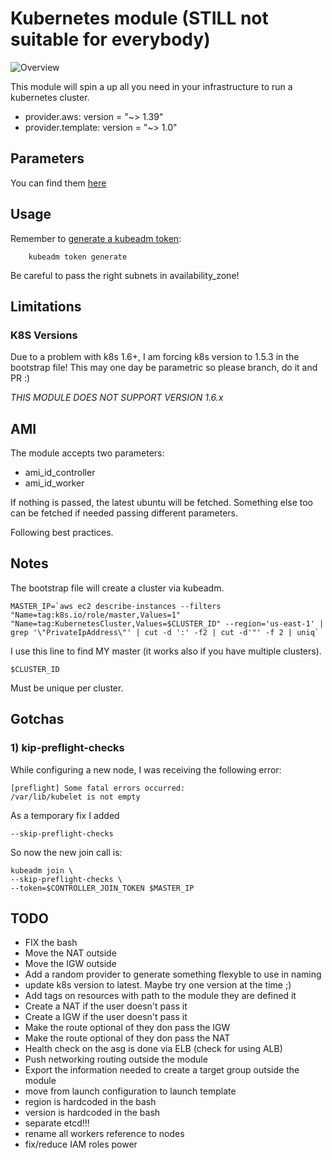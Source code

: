 # Kubernetes module (STILL not suitable for everybody)

![Overview](graphs/overview.png)

This module will spin a up all you need in your infrastructure to run
a kubernetes cluster.

- provider.aws: version = "~> 1.39"
- provider.template: version = "~> 1.0"

## Parameters

You can find them [here](params.md)

## Usage

Remember to [generate a kubeadm token](https://kubernetes.io/docs/reference/setup-tools/kubeadm/kubeadm-token/#cmd-token-generate):

        kubeadm token generate

Be careful to pass the right subnets in availability_zone!

## Limitations

### K8S Versions

Due to a problem with k8s 1.6+, I am forcing k8s version to 1.5.3 in the
bootstrap file! This may one day be parametric so please branch, do it and PR :)

*THIS MODULE DOES NOT SUPPORT VERSION 1.6.x*

## AMI

The module accepts two parameters:

- ami_id_controller
- ami_id_worker

If nothing is passed, the latest ubuntu will be fetched.
Something else too can be fetched if needed passing different parameters.

Following best practices.

## Notes

The bootstrap file will create a cluster via kubeadm.

    MASTER_IP=`aws ec2 describe-instances --filters "Name=tag:k8s.io/role/master,Values=1" "Name=tag:KubernetesCluster,Values=$CLUSTER_ID" --region='us-east-1' | grep '\"PrivateIpAddress\"' | cut -d ':' -f2 | cut -d'"' -f 2 | uniq`

I use this line to find MY master (it works also if you have multiple clusters).

    $CLUSTER_ID

Must be unique per cluster.

## Gotchas

### 1) kip-preflight-checks

While configuring a new node, I was receiving the following error:

    [preflight] Some fatal errors occurred:
    /var/lib/kubelet is not empty

As a temporary fix I added

    --skip-preflight-checks

So now the new join call is:

    kubeadm join \
    --skip-preflight-checks \
    --token=$CONTROLLER_JOIN_TOKEN $MASTER_IP

## TODO

- FIX the bash
- Move the NAT outside
- Move the IGW outside
- Add a random provider to generate something flexyble to use in naming
- update k8s version to latest. Maybe try one version at the time ;)
- Add tags on resources with path to the module they are defined it
- Create a NAT if the user doesn't pass it
- Create a IGW if the user doesn't pass it
- Make the route optional of they don pass the IGW
- Make the route optional of they don pass the NAT
- Health check on the asg is done via ELB (check for using ALB)
- Push networking routing outside the module
- Export the information needed to create a target group outside the module
- move from launch configuration to launch template
- region is hardcoded in the bash
- version is hardcoded in the bash
- separate etcd!!!
- rename all workers reference to nodes
- fix/reduce IAM roles power